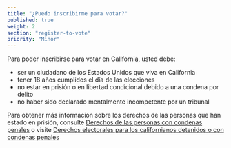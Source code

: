 ```yaml
---
title: "¿Puedo inscribirme para votar?"
published: true
weight: 2
section: "register-to-vote"
priority: "Minor"
---
```

Para poder inscribirse para votar en California, usted debe:
- ser un ciudadano de los Estados Unidos que viva en California
- tener 18 años cumplidos el día de las elecciones
- no estar en prisión o en libertad condicional debido a una condena por delito
- no haber sido declarado mentalmente incompetente por un tribunal

Para obtener más información sobre los derechos de las personas que han estado en prisión, consulte [Derechos de las personas con condenas penales](#menu-item-rights-of-people-with-criminal-convictions) o visite [Derechos electorales para los californianos detenidos o con condenas penales](http://www.sos.ca.gov/elections/voting-resources/voting-california/who-can-vote-california/voting-rights-californians/)
